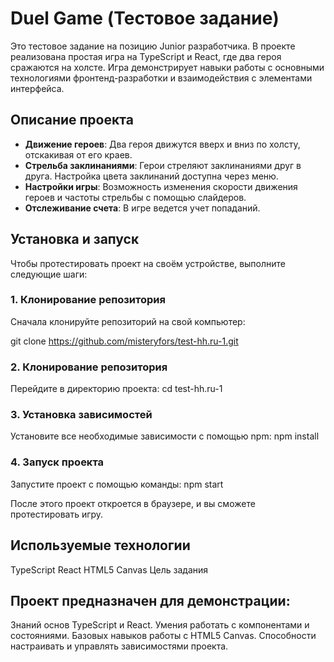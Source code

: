 # Duel Game (Тестовое задание)

Это тестовое задание на позицию Junior разработчика. В проекте реализована простая игра на TypeScript и React, где два героя сражаются на холсте. Игра демонстрирует навыки работы с основными технологиями фронтенд-разработки и взаимодействия с элементами интерфейса.

## Описание проекта

- **Движение героев**: Два героя движутся вверх и вниз по холсту, отскакивая от его краев.
- **Стрельба заклинаниями**: Герои стреляют заклинаниями друг в друга. Настройка цвета заклинаний доступна через меню.
- **Настройки игры**: Возможность изменения скорости движения героев и частоты стрельбы с помощью слайдеров.
- **Отслеживание счета**: В игре ведется учет попаданий.

## Установка и запуск

Чтобы протестировать проект на своём устройстве, выполните следующие шаги:

### 1. Клонирование репозитория

Сначала клонируйте репозиторий на свой компьютер:

git clone https://github.com/misteryfors/test-hh.ru-1.git

### 2. Клонирование репозитория
Перейдите в директорию проекта:
cd test-hh.ru-1

### 3. Установка зависимостей
Установите все необходимые зависимости с помощью npm:
npm install

### 4. Запуск проекта
Запустите проект с помощью команды:
npm start

После этого проект откроется в браузере, и вы сможете протестировать игру.

## Используемые технологии
TypeScript
React
HTML5 Canvas
Цель задания

## Проект предназначен для демонстрации:
Знаний основ TypeScript и React.
Умения работать с компонентами и состояниями.
Базовых навыков работы с HTML5 Canvas.
Способности настраивать и управлять зависимостями проекта.

